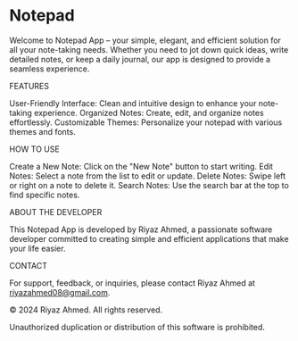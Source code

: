 # Notepad
Welcome to  Notepad App – your simple, elegant, and efficient solution for all your note-taking needs. Whether you need to jot down quick ideas, write detailed notes, or keep a daily journal, our app is designed to provide a seamless experience.

FEATURES

User-Friendly Interface: Clean and intuitive design to enhance your note-taking experience.
Organized Notes: Create, edit, and organize notes effortlessly.
Customizable Themes: Personalize your notepad with various themes and fonts.

HOW TO USE

Create a New Note: Click on the "New Note" button to start writing.
Edit Notes: Select a note from the list to edit or update.
Delete Notes: Swipe left or right on a note to delete it.
Search Notes: Use the search bar at the top to find specific notes.

ABOUT THE DEVELOPER

This Notepad App is developed by Riyaz Ahmed, a passionate software developer committed to creating simple and efficient applications that make your life easier.

CONTACT

For support, feedback, or inquiries, please contact Riyaz Ahmed at riyazahmed08@gmail.com.

© 2024 Riyaz Ahmed. All rights reserved.

Unauthorized duplication or distribution of this software is prohibited.
